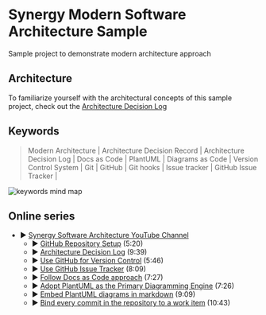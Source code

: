 # Synergy Modern Software Architecture Sample

Sample project to demonstrate modern architecture approach

## Architecture

To familiarize yourself with the architectural concepts of this sample project, 
check out the [Architecture Decision Log](docs/architecture/Architecture%20Decision%20Log.md)

## Keywords

> Modern Architecture |
> Architecture Decision Record | Architecture Decision Log |
> Docs as Code | PlantUML | Diagrams as Code |
> Version Control System | Git | GitHub | Git hooks |
> Issue tracker | GitHub Issue Tracker |

<!--
```plantuml
@startmindmap

* Synergy Modern Architecture

-- Process
---_ Version Control System
----_ Git
---_ Issue tracker
----_ GitHub Issues

-- Tools
---_ GitHub
---_ Git hooks
---_ PlantUML

++ Documentation
+++_ Docs As Code
+++_ Diagrams as Code

++ Architecture
+++_ Architecture Decision Log
+++_ Architecture Decision Record

@endmindmap
```
-->
![keywords mind map](https://www.plantuml.com/plantuml/png/V91DZi8m38NtIDp1QwhU0GGIWmHInTyMXTGg4KsCR7V1sLXm9Av0aaurp8PTyhxdfsU_7i-fg67rBjJUtCQZyMW2ktj0RkwmeHevm8pjnIbQxHYJeIoXOh8eajxb2Ox8uYZ0d88ojN5U57s6aIwT_lfM8Xs2ih5Nv0_yqvrx5WDp_9we7S9x_lU12z5rW5LhWXuswpHN5B0WstaCQZJMIKfnIfh0J6AvEhRl9MSQDbx037AU_hzdTdvAi43hyfvhQhxoBLhYEgLECPvrEEqR003__mC0) <!-- ← Generated image link. Do NOT modify it manually. -->

## Online series

* ▶️ [Synergy Software Architecture YouTube Channel](https://www.youtube.com/channel/UCTildHeLP4HoQVexsdrrHLA)
  * ▶️ [GitHub Repository Setup](https://www.youtube.com/watch?v=1xpCQnlqwFE) (5:20)
  * ▶️ [Architecture Decision Log](https://www.youtube.com/watch?v=td3vERoL_KQ) (9:39)
  * ▶️ [Use GitHub for Version Control](https://youtu.be/YZxJj41nQ7A) (5:46)
  * ▶️ [Use GitHub Issue Tracker](https://youtu.be/7S1QSb9skfw) (8:09)
  * ▶️ [Follow Docs as Code approach](https://youtu.be/pv0rfyymEwY) (7:27)
  * ▶️ [Adopt PlantUML as the Primary Diagramming Engine](https://youtu.be/x99410rf_nE) (7:26)
  * ▶️ [Embed PlantUML diagrams in markdown](https://youtu.be/i2aXJNo7owo) (9:09)
  * ▶️ [Bind every commit in the repository to a work item](https://youtu.be/-6X551gnXR0) (10:43)